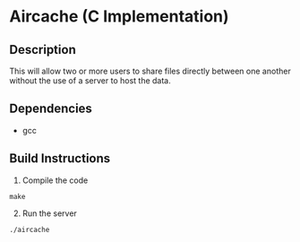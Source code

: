 # Aircache (C Implementation)

## Description
This will allow two or more users to share files directly between one another without the use of a server to host the data.

## Dependencies
* gcc

## Build Instructions
1. Compile the code
```
make
```

2. Run the server
```
./aircache
```
